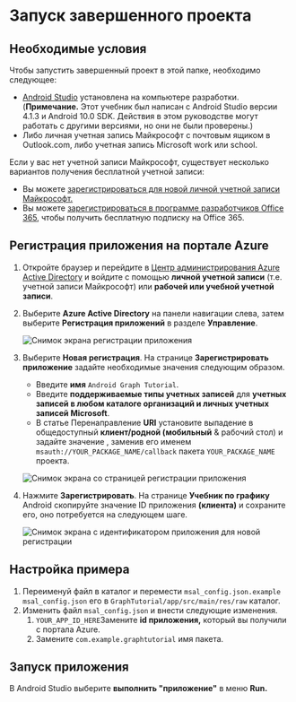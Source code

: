 # <a name="how-to-run-the-completed-project"></a>Запуск завершенного проекта

## <a name="prerequisites"></a>Необходимые условия

Чтобы запустить завершенный проект в этой папке, необходимо следующее:

- [Android Studio](https://developer.android.com/studio/) установлена на компьютере разработки. (**Примечание.** Этот учебник был написан с Android Studio версии 4.1.3 и Android 10.0 SDK. Действия в этом руководстве могут работать с другими версиями, но они не были проверены.)
- Либо личная учетная запись Майкрософт с почтовым ящиком в Outlook.com, либо учетная запись Microsoft work или school.

Если у вас нет учетной записи Майкрософт, существует несколько вариантов получения бесплатной учетной записи:

- Вы можете [зарегистрироваться для новой личной учетной записи Майкрософт.](https://signup.live.com/signup?wa=wsignin1.0&rpsnv=12&ct=1454618383&rver=6.4.6456.0&wp=MBI_SSL_SHARED&wreply=https://mail.live.com/default.aspx&id=64855&cbcxt=mai&bk=1454618383&uiflavor=web&uaid=b213a65b4fdc484382b6622b3ecaa547&mkt=E-US&lc=1033&lic=1)
- Вы можете [зарегистрироваться в программе разработчиков Office 365,](https://developer.microsoft.com/office/dev-program) чтобы получить бесплатную подписку на Office 365.

## <a name="register-an-application-with-the-azure-portal"></a>Регистрация приложения на портале Azure

1. Откройте браузер и перейдите в [Центр администрирования Azure Active Directory](https://aad.portal.azure.com) и войдите с помощью **личной учетной записи** (т.е. учетной записи Майкрософт) или **рабочей или учебной учетной записи**.

1. Выберите **Azure Active Directory** на панели навигации слева, затем выберите **Регистрация приложений** в разделе **Управление**.

    ![Снимок экрана регистрации приложения ](../tutorial/images/aad-portal-app-registrations.png)

1. Выберите **Новая регистрация**. На странице **Зарегистрировать приложение** задайте необходимые значения следующим образом.

    - Введите **имя** `Android Graph Tutorial`.
    - Введите **поддерживаемые типы учетных записей** для **учетных записей в любом каталоге организаций и личных учетных записей Microsoft**.
    - В статье Перенаправление **URI** установите выпадение в общедоступный **клиент/родной (мобильный** & рабочий стол) и задайте значение , заменив его именем `msauth://YOUR_PACKAGE_NAME/callback` пакета `YOUR_PACKAGE_NAME` проекта.

    ![Снимок экрана со страницей регистрации приложения](../tutorial/images/aad-register-an-app.png)

1. Нажмите **Зарегистрировать**. На странице **Учебник по графику** Android скопируйте значение ID приложения **(клиента)** и сохраните его, оно потребуется на следующем шаге.

    ![Снимок экрана с идентификатором приложения для новой регистрации](../tutorial/images/aad-application-id.png)

## <a name="configure-the-sample"></a>Настройка примера

1. Переименуй файл в каталог и перемести `msal_config.json.example` `msal_config.json` его в `GraphTutorial/app/src/main/res/raw` каталог.
1. Изменить файл `msal_config.json` и внести следующие изменения.
    1. `YOUR_APP_ID_HERE`Замените **id приложения,** который вы получили с портала Azure.
    1. Замените `com.example.graphtutorial` имя пакета.

## <a name="run-the-sample"></a>Запуск приложения

В Android Studio выберите **выполнить "приложение"** в меню **Run.**
